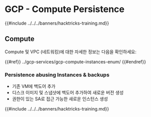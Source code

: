 # GCP - Compute Persistence

{{#include ../../../banners/hacktricks-training.md}}

## Compute

Compute 및 VPC (네트워킹)에 대한 자세한 정보는 다음을 확인하세요:

{{#ref}}
../gcp-services/gcp-compute-instances-enum/
{{#endref}}

### Persistence abusing Instances & backups

- 기존 VM에 백도어 추가
- 디스크 이미지 및 스냅샷에 백도어 추가하여 새로운 버전 생성
- 권한이 있는 SA로 접근 가능한 새로운 인스턴스 생성

{{#include ../../../banners/hacktricks-training.md}}

